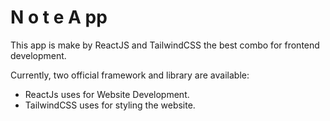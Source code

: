 # N o t e A pp

This app is make by ReactJS and TailwindCSS the best combo for frontend development.

Currently, two official framework and library are available:

- ReactJs uses for Website Development.
- TailwindCSS uses for styling the website.

